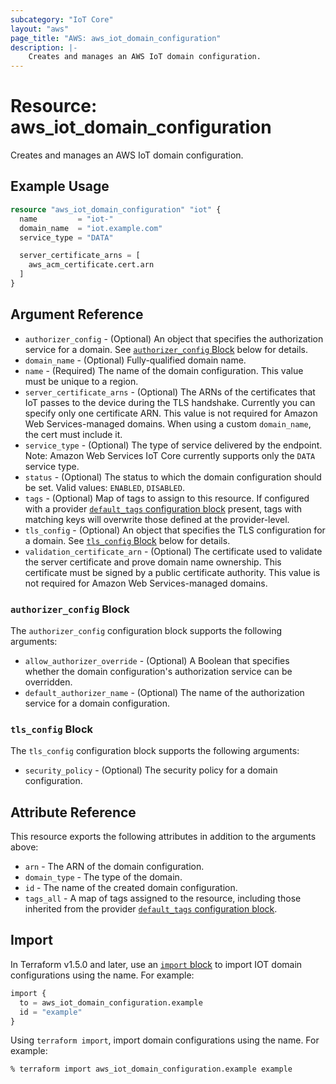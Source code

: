 ```yaml
---
subcategory: "IoT Core"
layout: "aws"
page_title: "AWS: aws_iot_domain_configuration"
description: |-
    Creates and manages an AWS IoT domain configuration.
---
```


# Resource: aws_iot_domain_configuration

Creates and manages an AWS IoT domain configuration.

## Example Usage

```terraform
resource "aws_iot_domain_configuration" "iot" {
  name         = "iot-"
  domain_name  = "iot.example.com"
  service_type = "DATA"

  server_certificate_arns = [
    aws_acm_certificate.cert.arn
  ]
}
```

## Argument Reference

* `authorizer_config` - (Optional) An object that specifies the authorization service for a domain. See [`authorizer_config` Block](#authorizer_config-block) below for details.
* `domain_name` - (Optional) Fully-qualified domain name.
* `name` - (Required) The name of the domain configuration. This value must be unique to a region.
* `server_certificate_arns` - (Optional) The ARNs of the certificates that IoT passes to the device during the TLS handshake. Currently you can specify only one certificate ARN. This value is not required for Amazon Web Services-managed domains. When using a custom `domain_name`, the cert must include it.
* `service_type` - (Optional) The type of service delivered by the endpoint. Note: Amazon Web Services IoT Core currently supports only the `DATA` service type.
* `status` - (Optional) The status to which the domain configuration should be set. Valid values: `ENABLED`, `DISABLED`.
* `tags` - (Optional) Map of tags to assign to this resource. If configured with a provider [`default_tags` configuration block](https://www.terraform.io/docs/providers/aws/index.html#default_tags-configuration-block) present, tags with matching keys will overwrite those defined at the provider-level.
* `tls_config` - (Optional) An object that specifies the TLS configuration for a domain. See [`tls_config` Block](#tls_config-block) below for details.
* `validation_certificate_arn` - (Optional) The certificate used to validate the server certificate and prove domain name ownership. This certificate must be signed by a public certificate authority. This value is not required for Amazon Web Services-managed domains.

### `authorizer_config` Block

The `authorizer_config` configuration block supports the following arguments:

* `allow_authorizer_override` - (Optional) A Boolean that specifies whether the domain configuration's authorization service can be overridden.
* `default_authorizer_name` - (Optional) The name of the authorization service for a domain configuration.

### `tls_config` Block

The `tls_config` configuration block supports the following arguments:

* `security_policy` - (Optional) The security policy for a domain configuration.

## Attribute Reference

This resource exports the following attributes in addition to the arguments above:

* `arn` - The ARN of the domain configuration.
* `domain_type` - The type of the domain.
* `id` - The name of the created domain configuration.
* `tags_all` - A map of tags assigned to the resource, including those inherited from the provider [`default_tags` configuration block](https://www.terraform.io/docs/providers/aws/index.html#default_tags-configuration-block).

## Import

In Terraform v1.5.0 and later, use an [`import` block](https://developer.hashicorp.com/terraform/language/import) to import IOT domain configurations using the name. For example:

```terraform
import {
  to = aws_iot_domain_configuration.example
  id = "example"
}
```

Using `terraform import`, import domain configurations using the name. For example:

```console
% terraform import aws_iot_domain_configuration.example example
```
